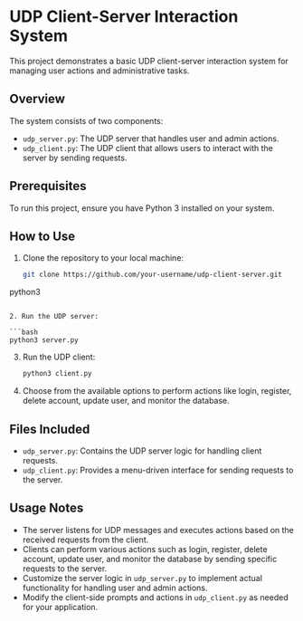# UDP Client-Server Interaction System

This project demonstrates a basic UDP client-server interaction system for managing user actions and administrative tasks.

## Overview

The system consists of two components:

- `udp_server.py`: The UDP server that handles user and admin actions.
- `udp_client.py`: The UDP client that allows users to interact with the server by sending requests.

## Prerequisites

To run this project, ensure you have Python 3 installed on your system.

## How to Use

1. Clone the repository to your local machine:

   ```bash
   git clone https://github.com/your-username/udp-client-server.git

  python3 
   ```

2. Run the UDP server:

   ```bash
   python3 server.py
   ```

3. Run the UDP client:

   ```bash
   python3 client.py
   ```

4. Choose from the available options to perform actions like login, register, delete account, update user, and monitor the database.

## Files Included

- `udp_server.py`: Contains the UDP server logic for handling client requests.
- `udp_client.py`: Provides a menu-driven interface for sending requests to the server.

## Usage Notes

- The server listens for UDP messages and executes actions based on the received requests from the client.
- Clients can perform various actions such as login, register, delete account, update user, and monitor the database by sending specific requests to the server.
- Customize the server logic in `udp_server.py` to implement actual functionality for handling user and admin actions.
- Modify the client-side prompts and actions in `udp_client.py` as needed for your application.
